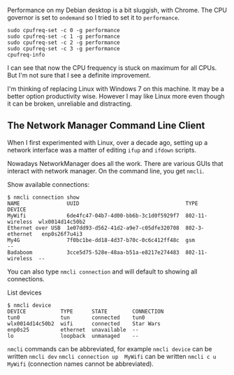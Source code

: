 
Performance on my Debian desktop is a bit sluggish, with Chrome. The CPU governor is set to `ondemand` so I tried to set it to `performance`.

```
sudo cpufreq-set -c 0 -g performance
sudo cpufreq-set -c 1 -g performance
sudo cpufreq-set -c 2 -g performance
sudo cpufreq-set -c 3 -g performance
cpufreq-info
```

I can see that now the CPU frequency is stuck on maximum for all CPUs. But I'm not sure that I see a definite improvement.

I'm thinking of replacing Linux with Windows 7 on this machine. It may be a better option productivity wise.
However I may like Linux more even though it can be broken, unreliable and distracting.

## The Network Manager Command Line Client

When I first experimented with Linux, over a decade ago, setting up a network interface was a matter of editing `ifup`  and `ifdown` scripts.

Nowadays NetworkManager does all the work. There are various GUIs that interact with network manager. On the command line, you get `nmcli`.

Show available connections:
```
$ nmcli connection show 
NAME               UUID                                  TYPE             DEVICE          
MyWifi             6de4fc47-04b7-4d00-bb6b-3c1d0f5929f7  802-11-wireless  wlx0014d14c50b2 
Ethernet over USB  1e07dd93-d562-41d2-a9e7-c05dfe320708  802-3-ethernet   enp0s26f7u4i3   
My4G               7f0bc1be-dd18-4d37-b70c-0c6c412ff48c  gsm              --              
Badaboom           3cce5d75-528e-48aa-b51a-e8217e274483  802-11-wireless  --              
```

You can also type `nmcli connection` and will default to showing all connections. 

List devices
```
$ nmcli device 
DEVICE           TYPE      STATE        CONNECTION 
tun0             tun       connected    tun0       
wlx0014d14c50b2  wifi      connected    Star Wars  
enp0s25          ethernet  unavailable  --         
lo               loopback  unmanaged    --         
```

`nmcli` commands can be abbreviated, for example `nmcli device` can be written `nmcli dev` `nmcli connection up 
MyWifi`  can be written `nmcli c u MyWifi`  (connection names cannot be abbreviated).
<!--stackedit_data:
eyJoaXN0b3J5IjpbLTQ3ODk0Mjg5NV19
-->